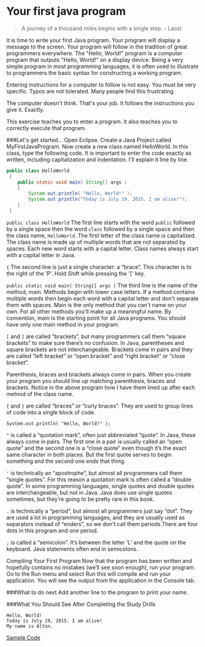 <!--djw: done-->
# Your first java program

<blockquote>
A journey of a thousand miles begins with a single step.
   - Laozi
</blockquote>

It is time to write your first Java program. Your program will display a message to the screen. Your program will follow in the tradition of great programmers everywhere. The "Hello, World!" program is a computer program that outputs "Hello, World!" on a display device. Being a very simple program in most programming languages, it is often used to illustrate to programmers the basic syntax for constructing a working program.

Entering instructions for a computer to follow is not easy. You must be very specific. Typos are not tolerated. Many people find this frustrating.

The computer doesn't think. That's your job. It follows the instructions you give it. Exactly.

This exercise teaches you to enter a program. It also teaches you to correctly execute that program. 

###Let's get started...
Open Eclipse. Create a Java Project called MyFirstJavaProgram. Now create a new class named HelloWorld. In this class, type the following code. It is important to enter the code exactly as written, including capitalization and indentation. I'll explain it line by line.

```java
public class HelloWorld
 {
    public static void main( String[] args )
    {
        System.out.println( "Hello, World!" );
        System.out.println("Today is July 19, 2015. I am alive!");
    }
 }
```
 
```public class HelloWorld```
The first line starts with the word ```public``` followed by a single space then the word ```class``` followed by a single space and then the class name, ```HelloWorld```. The first letter of the class name is capitalized. The class name is made up of multiple words that are not separated by spaces. Each new word starts with a capital letter. Class names always start with a capital letter in Java.

```{``` The second line is just a single character: a “brace”. This character is to the right of the 'P'. Hold Shift while pressing the '[' key.


```public static void main( String[] args )```
The third line is the name of the method, main. Methods begin with lower case letters. If a method contains multiple words then begin each word with a capital letter and don't separate them with spaces. Main is the only method that you can't name on your own. For all other methods you'll make up a meaningful name. By convention, main is the starting point for all Java programs. You should have only one main method in your program. 

```[``` and ```]``` are called “brackets”, but many programmers call them “square brackets” to make sure there’s no confusion. In Java, parentheses and square brackets are not interchangeable. Brackets come in pairs and they are called “left bracket” or “open bracket” and “right bracket” or “close bracket”.

Parenthesis, braces and brackets always come in pairs. When you create your program you should line up matching parenthesis, braces and brackets. Notice in the above program how I have them lined up after each metnod of the class name.


```{``` and ```}``` are called “braces” or “curly braces”. They are used to group lines of code into a single block of code. 


```System.out.println( "Hello, World!" );```

```"``` is called a “quotation mark”, often just abbreviated “quote”. In Java, these always come in pairs. The first one in a pair is usually called an “open quote” and the second one is a “close quote” even though it’s the exact same character in both places. But the first quote serves to begin something and the second one ends that thing.

```'``` is technically an “apostrophe”, but almost all programmers call them “single quotes”. For this reason a quotation mark is often called a “double quote”. In some programming languages, single quotes and double quotes are interchangeable, but not in Java. Java does use single quotes sometimes, but they’re going to be pretty rare in this book.

```.``` is technically a “period”, but almost all programmers just say “dot”. They are used a lot in programming languages, and they are usually used as separators instead of “enders”, so we don’t call them periods.There are four dots in this program and one period.

```;``` is called a “semicolon”. It’s between the letter ‘L’ and the quote on the keyboard. Java statements often end in semicolons.


Compiling Your First Program
Now that the program has been written and hopefully contains no mistakes (we’ll see soon enough), run your program. Go to the Run menu and select Run this will compile and run your application. You will see the output from the application in the Console tab.


###What to do next
Add another line to the program to print your name.

###What You Should See After Completing the Study Drills

```
Hello, World!
Today is July 19, 2015. I am alive!
My name is Alton.
```
[Sample Code](https://gist.github.com/LearnByCode/fa63bcadce002dbe7084)